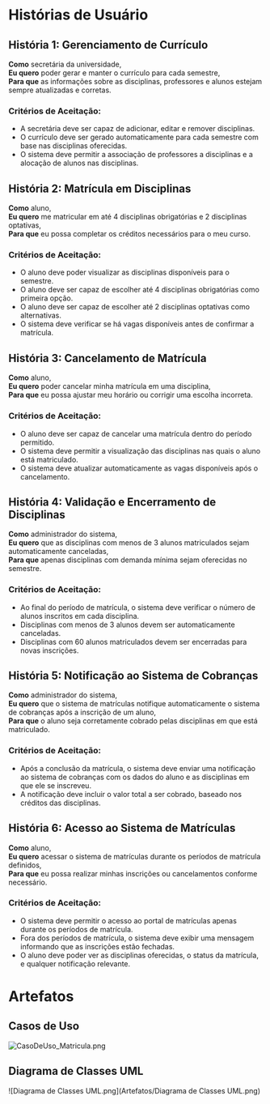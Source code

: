 # Histórias de Usuário

## História 1: Gerenciamento de Currículo
**Como** secretária da universidade,  
**Eu quero** poder gerar e manter o currículo para cada semestre,  
**Para que** as informações sobre as disciplinas, professores e alunos estejam sempre atualizadas e corretas.

### Critérios de Aceitação:
- A secretária deve ser capaz de adicionar, editar e remover disciplinas.
- O currículo deve ser gerado automaticamente para cada semestre com base nas disciplinas oferecidas.
- O sistema deve permitir a associação de professores a disciplinas e a alocação de alunos nas disciplinas.

## História 2: Matrícula em Disciplinas
**Como** aluno,  
**Eu quero** me matricular em até 4 disciplinas obrigatórias e 2 disciplinas optativas,  
**Para que** eu possa completar os créditos necessários para o meu curso.

### Critérios de Aceitação:
- O aluno deve poder visualizar as disciplinas disponíveis para o semestre.
- O aluno deve ser capaz de escolher até 4 disciplinas obrigatórias como primeira opção.
- O aluno deve ser capaz de escolher até 2 disciplinas optativas como alternativas.
- O sistema deve verificar se há vagas disponíveis antes de confirmar a matrícula.

## História 3: Cancelamento de Matrícula
**Como** aluno,  
**Eu quero** poder cancelar minha matrícula em uma disciplina,  
**Para que** eu possa ajustar meu horário ou corrigir uma escolha incorreta.

### Critérios de Aceitação:
- O aluno deve ser capaz de cancelar uma matrícula dentro do período permitido.
- O sistema deve permitir a visualização das disciplinas nas quais o aluno está matriculado.
- O sistema deve atualizar automaticamente as vagas disponíveis após o cancelamento.

## História 4: Validação e Encerramento de Disciplinas
**Como** administrador do sistema,  
**Eu quero** que as disciplinas com menos de 3 alunos matriculados sejam automaticamente canceladas,  
**Para que** apenas disciplinas com demanda mínima sejam oferecidas no semestre.

### Critérios de Aceitação:
- Ao final do período de matrícula, o sistema deve verificar o número de alunos inscritos em cada disciplina.
- Disciplinas com menos de 3 alunos devem ser automaticamente canceladas.
- Disciplinas com 60 alunos matriculados devem ser encerradas para novas inscrições.

## História 5: Notificação ao Sistema de Cobranças
**Como** administrador do sistema,  
**Eu quero** que o sistema de matrículas notifique automaticamente o sistema de cobranças após a inscrição de um aluno,  
**Para que** o aluno seja corretamente cobrado pelas disciplinas em que está matriculado.

### Critérios de Aceitação:
- Após a conclusão da matrícula, o sistema deve enviar uma notificação ao sistema de cobranças com os dados do aluno e as disciplinas em que ele se inscreveu.
- A notificação deve incluir o valor total a ser cobrado, baseado nos créditos das disciplinas.

## História 6: Acesso ao Sistema de Matrículas
**Como** aluno,  
**Eu quero** acessar o sistema de matrículas durante os períodos de matrícula definidos,  
**Para que** eu possa realizar minhas inscrições ou cancelamentos conforme necessário.

### Critérios de Aceitação:
- O sistema deve permitir o acesso ao portal de matrículas apenas durante os períodos de matrícula.
- Fora dos períodos de matrícula, o sistema deve exibir uma mensagem informando que as inscrições estão fechadas.
- O aluno deve poder ver as disciplinas oferecidas, o status da matrícula, e qualquer notificação relevante.

# Artefatos

## Casos de Uso

![CasoDeUso_Matricula.png](Arterfatos/CasoDeUso_Matricula.png)

## Diagrama de Classes UML

![Diagrama de Classes UML.png](Artefatos/Diagrama de Classes UML.png)
